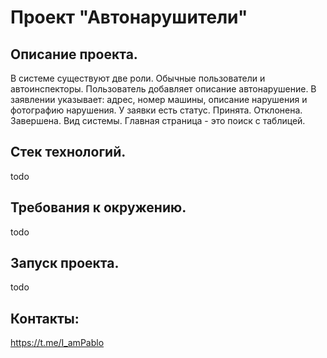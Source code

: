 # Проект "Автонарушители"

## Описание проекта.
В системе существуют две роли. Обычные пользователи и автоинспекторы.
Пользователь добавляет описание автонарушение.
В заявлении указывает: адрес, номер машины, описание нарушения и фотографию нарушения.
У заявки есть статус. Принята. Отклонена. Завершена.
Вид системы. Главная страница - это поиск с таблицей.

## Стек технологий.
todo

## Требования к окружению.
todo

## Запуск проекта.
todo

## Контакты:
https://t.me/I_amPablo